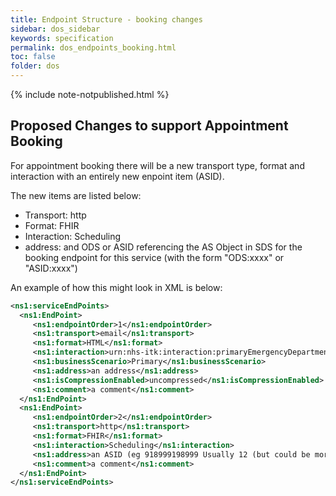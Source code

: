 ```yaml
---
title: Endpoint Structure - booking changes
sidebar: dos_sidebar
keywords: specification
permalink: dos_endpoints_booking.html
toc: false
folder: dos
---
```


{% include note-notpublished.html %}

## Proposed Changes to support Appointment Booking

For appointment booking there will be a new transport type, format and interaction with an entirely new enpoint item (ASID). 

The new items are listed below:

* Transport: http
* Format: FHIR
* Interaction: Scheduling
* address: and ODS or ASID referencing the AS Object in SDS for the booking endpoint for this service (with the form "ODS:xxxx" or "ASID:xxxx")

An example of how this might look in XML is below:


```xml
<ns1:serviceEndPoints>
  <ns1:EndPoint>
     <ns1:endpointOrder>1</ns1:endpointOrder>
     <ns1:transport>email</ns1:transport>
     <ns1:format>HTML</ns1:format>
     <ns1:interaction>urn:nhs-itk:interaction:primaryEmergencyDepartmentRecipientNHS111CDADocument-v2-0</ns1:interaction>
     <ns1:businessScenario>Primary</ns1:businessScenario>
     <ns1:address>an address</ns1:address>
     <ns1:isCompressionEnabled>uncompressed</ns1:isCompressionEnabled>
     <ns1:comment>a comment</ns1:comment>
  </ns1:EndPoint>
  <ns1:EndPoint>
     <ns1:endpointOrder>2</ns1:endpointOrder>
     <ns1:transport>http</ns1:transport>
     <ns1:format>FHIR</ns1:format>
     <ns1:interaction>Scheduling</ns1:interaction>
     <ns1:address>an ASID (eg 918999198999 Usually 12 (but could be more) digits, stored as a string) in the format "</ns1:address>
     <ns1:comment>a comment</ns1:comment>
  </ns1:EndPoint>
</ns1:serviceEndPoints>
```
